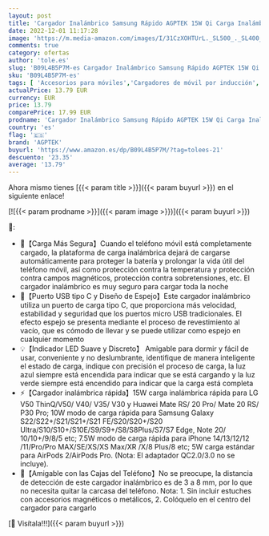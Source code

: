 ```yaml
---
layout: post
title: 'Cargador Inalámbrico Samsung Rápido AGPTEK 15W Qi Carga Inalámbrica iPhone 14/13/12/12 /11/Pro/Pro MAX/SE/XS/XR/X Samsung Galaxy S22/S22+/S21/S21+/S21/S10/S10e/S9  Sin Adaptador AC  Espejo'
date: 2022-12-01 11:17:28
image: 'https://m.media-amazon.com/images/I/31CzXOHTUrL._SL500_._SL400_.jpg'
comments: true
category: ofertas
author: 'tole.es'
slug: 'B09L4B5P7M-es Cargador Inalámbrico Samsung Rápido AGPTEK 15W Qi Carga...'
sku: 'B09L4B5P7M-es'
tags: [ 'Accesorios para móviles','Cargadores de móvil por inducción','Cargadores para móviles','Comunicación móvil y accesorios','Electrónica','agptek','iphone','🇪🇸', ]
actualPrice: 13.79 EUR
currency: EUR
price: 13.79
comparePrice: 17.99 EUR
prodname: 'Cargador Inalámbrico Samsung Rápido AGPTEK 15W Qi Carga Inalámbrica iPhone 14/13/12/12 /11/Pro/Pro MAX/SE/XS/XR/X Samsung Galaxy S22/S22+/S21/S21+/S21/S10/S10e/S9  Sin Adaptador AC  Espejo'
country: 'es'
flag: '🇪🇸'
brand: 'AGPTEK'
buyurl: 'https://www.amazon.es/dp/B09L4B5P7M/?tag=tolees-21'
descuento: '23.35'
average: '13.79'
---
```


Ahora mismo tienes [{{< param title >}}]({{< param buyurl >}}) en el siguiente enlace!

[![{{< param prodname >}}]({{< param image >}})]({{< param buyurl >}})

🔎:

- 🔋【Carga Más Segura】Cuando el teléfono móvil está completamente cargado, la plataforma de carga inalámbrica dejará de cargarse automáticamente para proteger la batería y prolongar la vida útil del teléfono móvil, así como protección contra la temperatura y protección contra campos magnéticos, protección contra sobretensiones, etc. El cargador inalámbrico es muy seguro para cargar toda la noche
- 🔘【Puerto USB tipo C y Diseño de Espejo】Este cargador inalámbrico utiliza un puerto de carga tipo C, que proporciona más velocidad, estabilidad y seguridad que los puertos micro USB tradicionales. El efecto espejo se presenta mediante el proceso de revestimiento al vacío, que es cómodo de llevar y se puede utilizar como espejo en cualquier momento
- 💡【Indicador LED Suave y Discreto】 Amigable para dormir y fácil de usar, conveniente y no deslumbrante, identifique de manera inteligente el estado de carga, indique con precisión el proceso de carga, la luz azul siempre está encendida para indicar que se está cargando y la luz verde siempre está encendido para indicar que la carga está completa
- ⚡【Cargador inalámbrica rápida】15W carga inalámbrica rápida para LG V50 ThinQ/V50/ V40/ V35/ V30 y Huawei Mate RS/ 20 Pro/ Mate 20 RS/ P30 Pro; 10W modo de carga rápida para Samsung Galaxy S22/S22+/S21/S21+/S21 FE/S20/S20+/S20 Ultra/S10/S10+/S10E/S9/S9+/S8/S8Plus/S7/S7 Edge, Note 20/ 10/10+/9/8/5 etc; 7.5W modo de carga rápida para iPhone 14/13/12/12 /11/Pro/Pro MAX/SE/XS/XS Max/XR /X/8 Plus/8 etc; 5W carga estándar para AirPods 2/AirPods Pro. (Nota: El adaptador QC2.0/3.0 no se incluye).
- 🎁【Amigable con las Cajas del Teléfono】No se preocupe, la distancia de detección de este cargador inalámbrico es de 3 a 8 mm, por lo que no necesita quitar la carcasa del teléfono. Nota: 1. Sin incluir estuches con accesorios magnéticos o metálicos, 2. Colóquelo en el centro del cargador para cargarlo

[🛒 Visítala!!!]({{< param buyurl >}})
